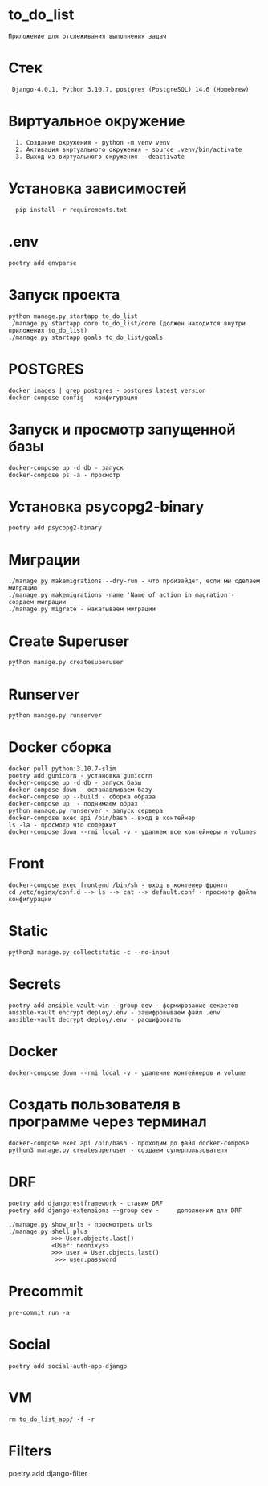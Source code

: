 # to_do_list

    Приложение для отслеживания выполнения задач

# Cтек
     Django-4.0.1, Python 3.10.7, postgres (PostgreSQL) 14.6 (Homebrew)

# Виртуальное окружение
      1. Создание окружения - python -m venv venv
      2. Активация виртуального окружения - source .venv/bin/activate
      3. Выход из виртуального окружения - deactivate

# Установка зависимостей
      pip install -r requirements.txt

# .env
    poetry add envparse

# Запуск проекта
    python manage.py startapp to_do_list
    ./manage.py startapp core to_do_list/core (должен находится внутри приложения to_do_list)
    ./manage.py startapp goals to_do_list/goals

# POSTGRES
    docker images | grep postgres - postgres latest version
    docker-compose config - конфигурация

# Запуск и просмотр запущенной базы
    docker-compose up -d db - запуск
    docker-compose ps -a - просмотр


# Установка psycopg2-binary
    poetry add psycopg2-binary

# Миграции
    ./manage.py makemigrations --dry-run - что произайдет, если мы сделаем миграцию
    ./manage.py makemigrations -name 'Name of action in magration'- создаем миграции
    ./manage.py migrate - накатываем миграции

# Create Superuser
    python manage.py createsuperuser

# Runserver
    python manage.py runserver

# Docker сборка
    docker pull python:3.10.7-slim
    poetry add gunicorn - установка gunicorn
    docker-compose up -d db - запуск базы
    docker-compose down - останавливаем базу
    docker-compose up --build - сборка образа
    docker-compose up  - поднимаем образ
    python manage.py runserver - запуск сервера
    docker-compose exec api /bin/bash - вход в контейнер
    ls -la - просмотр что содержит
    docker-compose down --rmi local -v - удаляем все контейнеры и volumes

# Front
    docker-compose exec frontend /bin/sh - вход в контенер фронтп
    cd /etc/nginx/conf.d --> ls --> cat --> default.conf - просмотр файла конфигурации

# Static
    python3 manage.py collectstatic -c --no-input

# Secrets
    poetry add ansible-vault-win --group dev - формирование секретов
    ansible-vault encrypt deploy/.env - зашифровываем файл .env
    ansible-vault decrypt deploy/.env - расшифровать


# Docker
    docker-compose down --rmi local -v - удаление контейнеров и volume

# Создать пользователя в программе через терминал
    docker-compose exec api /bin/bash - проходим до файл docker-compose
    python3 manage.py createsuperuser - создаем суперпользователя

# DRF
    poetry add djangorestframework - ставим DRF
    poetry add django-extensions --group dev -     дополнения для DRF

    ./manage.py show_urls - просмотреть urls
    ./manage.py shell_plus
                >>> User.objects.last()
                <User: neonixys>
                >>> user = User.objects.last()
                 >>> user.password
# Precommit
    pre-commit run -a

# Social
    poetry add social-auth-app-django

 # VM
    rm to_do_list_app/ -f -r

# Filters
poetry add django-filter
